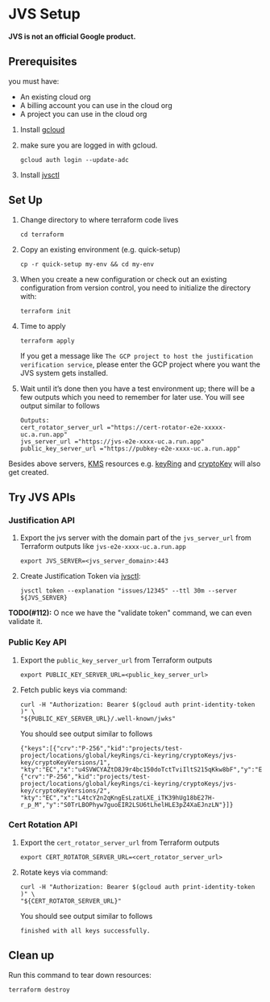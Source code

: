 # JVS Setup

**JVS is not an official Google product.**

## Prerequisites

you must have:

*   An existing cloud org
*   A billing account you can use in the cloud org
*   A project you can use in the cloud org

1.  Install [gcloud](https://cloud.google.com/sdk/docs/install)
2.  make sure you are logged in with gcloud.

    ```shell
    gcloud auth login --update-adc
    ```

3.  Install [jvsctl](cli-tool.md/#install)

## Set Up

1.  Change directory to where terraform code lives

    ```shell
    cd terraform
    ```

2.  Copy an existing environment (e.g. quick-setup)

    ```shell
    cp -r quick-setup my-env && cd my-env
    ```

3.  When you create a new configuration or check out an existing configuration
    from version control, you need to initialize the directory with:

    ```shell
    terraform init
    ```

4.  Time to apply

    ```shell
    terraform apply
    ```

    If you get a message like `The GCP project to host the justification
    verification service`, please enter the GCP project where you want the JVS
    system gets installed.

5.  Wait until it’s done then you have a test environment up; there will be a
    few outputs which you need to remember for later use. You will see output
    similar to follows

    ```shell
    Outputs:
    cert_rotator_server_url ="https://cert-rotator-e2e-xxxxx-uc.a.run.app"
    jvs_server_url ="https://jvs-e2e-xxxx-uc.a.run.app"
    public_key_server_url ="https://pubkey-e2e-xxxx-uc.a.run.app"
    ```

Besides above servers, [KMS](https://cloud.google.com/security-key-management)
resources e.g.
[keyRing](https://cloud.google.com/kms/docs/reference/rest/v1/projects.locations.keyRings)
and
[cryptoKey](https://cloud.google.com/kms/docs/reference/rest/v1/projects.locations.keyRings.cryptoKeys)
will also get created.

## Try JVS APIs

### Justification API

1.  Export the jvs server with the domain part of the `jvs_server_url` from
    Terraform outputs like `jvs-e2e-xxxx-uc.a.run.app`

    ```shell
    export JVS_SERVER=<jvs_server_domain>:443
    ```

2.  Create Justification Token via [jvsctl](cli-tool.md):

    ```shell
    jvsctl token --explanation "issues/12345" --ttl 30m --server ${JVS_SERVER}
    ```

**TODO(#112):** O nce we have the "validate token" command, we can even validate
it.

### Public Key API

1.  Export the `public_key_server_url` from Terraform outputs

    ```shell
    export PUBLIC_KEY_SERVER_URL=<public_key_server_url>
    ```

2.  Fetch public keys via command:

    ```shell
    curl -H "Authorization: Bearer $(gcloud auth print-identity-token )" \
    "${PUBLIC_KEY_SERVER_URL}/.well-known/jwks"
    ```

    You should see output similar to follows

    ```shell
    {"keys":[{"crv":"P-256","kid":"projects/test-project/locations/global/keyRings/ci-keyring/cryptoKeys/jvs-key/cryptoKeyVersions/1",
    "kty":"EC","x":"u4SVWCYAZtD8J9r4bc150doTctTviIltS215qKkw8bF","y":"E3zbf_rvi7jTQykxcyUZqerXo_ssS6auvwR6mLchLll"},
    {"crv":"P-256","kid":"projects/test-project/locations/global/keyRings/ci-keyring/cryptoKeys/jvs-key/cryptoKeyVersions/2",
    "kty":"EC","x":"L4tcY2n2qKngEsLzatLXE_iTK39hUg18bE27H-r_p_M","y":"S0TrLBOPhyw7guoEIR2LSU6tLhelHLE3pZ4XaEJnzLN"}]}
    ```

### Cert Rotation API

1.  Export the `cert_rotator_server_url` from Terraform outputs

    ```shell
    export CERT_ROTATOR_SERVER_URL=<cert_rotator_server_url>
    ```

2.  Rotate keys via command:

    ```shell
    curl -H "Authorization: Bearer $(gcloud auth print-identity-token )" \
    "${CERT_ROTATOR_SERVER_URL}"
    ```

    You should see output similar to follows

    ```shell
    finished with all keys successfully.
    ```

## Clean up

Run this command to tear down resources:

```shell
terraform destroy
```

